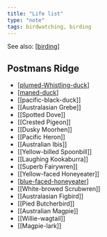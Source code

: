 ```yaml
---
title: "Life list"
type: "note"
tags: birdwatching, birding
---
```


See also: [[birding]]

## Postmans Ridge

- [[plumed-Whistling-duck]]
- [[maned-duck]]
- [[pacific-black-duck]]
- [[Australasian Grebe]]
- [[Spotted Dove]]
- [[Crested Pigeon]]
- [[Dusky Moorhen]]
- [[Pacific Heron]]
- [[Australian Ibis]]
- [[Yellow-billed Spoonbill]]
- [[Laughing Kookaburra]]
- [[Superb Fairywren]]
- [[Yellow-faced Honeyeater]]
- [[blue-faced-honeyeater]]
- [[White-browed Scrubwren]]
- [[Australasian Figbird]]
- [[Pied Butcherbird]]
- [[Australian Magpie]]
- [[Willie-wagtail]]
- [[Magpie-lark]]


[//begin]: # "Autogenerated link references for markdown compatibility"
[birding]: birding "Birding"
[plumed-Whistling-duck]: plumed-whistling-duck "Plumed Whistling-Duck"
[maned-duck]: maned-duck "Maned Duck"
[blue-faced-honeyeater]: blue-faced-honeyeater "Blue-faced Honeyeater"
[//end]: # "Autogenerated link references"